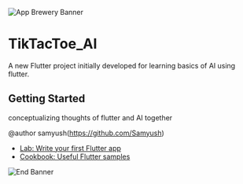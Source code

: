 ![App Brewery Banner](https://github.com/londonappbrewery/Images/blob/master/AppBreweryBanner.png)


# TikTacToe_AI

A new Flutter project initially developed for learning basics of AI using flutter.

## Getting Started
conceptualizing thoughts of flutter and AI together

@author samyush(https://github.com/Samyush)


- [Lab: Write your first Flutter app](https://flutter.dev/docs/get-started/codelab)
- [Cookbook: Useful Flutter samples](https://flutter.dev/docs/cookbook)

![End Banner](https://github.com/londonappbrewery/Images/blob/master/readme-end-banner.png)